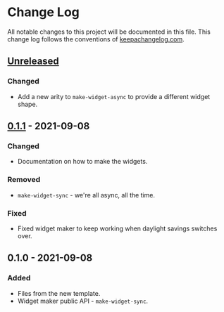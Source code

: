 # Change Log
All notable changes to this project will be documented in this file. This change log follows the conventions of [keepachangelog.com](http://keepachangelog.com/).

## [Unreleased]
### Changed
- Add a new arity to `make-widget-async` to provide a different widget shape.

## [0.1.1] - 2021-09-08
### Changed
- Documentation on how to make the widgets.

### Removed
- `make-widget-sync` - we're all async, all the time.

### Fixed
- Fixed widget maker to keep working when daylight savings switches over.

## 0.1.0 - 2021-09-08
### Added
- Files from the new template.
- Widget maker public API - `make-widget-sync`.

[Unreleased]: https://sourcehost.site/your-name/clojure-longest-common-substr/compare/0.1.1...HEAD
[0.1.1]: https://sourcehost.site/your-name/clojure-longest-common-substr/compare/0.1.0...0.1.1
